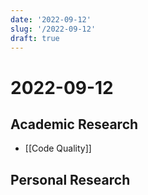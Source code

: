 ```yaml
---
date: '2022-09-12'
slug: '/2022-09-12'
draft: true
---
```


# 2022-09-12

## Academic Research

- [[Code Quality]]

## Personal Research
